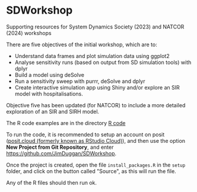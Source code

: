 # SDWorkshop
Supporting resources for System Dynamics Society (2023) and NATCOR (2024) workshops

There are five objectives of the initial workshop, which are to:

* Understand data frames and plot simulation data using ggplot2
* Analyse sensitivity runs (based on output from SD simulation tools) with dplyr
* Build a model using deSolve
* Run a sensitivity sweep with purrr, deSolve and dplyr
* Create interactive simulation app using Shiny and/or explore an SIR model with hospitalisations.


Objective five has been updated (for NATCOR) to include a more detailed exploration of an SIR and SIRH model.

The R code examples are in the directory [R code](https://github.com/JimDuggan/SDWorkshop/tree/main/R%20code) 

To run the code, it is recommended to setup an account on posit ([posit.cloud (formerly known as RStudio Cloud)](https://posit.cloud/)), and then use the option **New Project from Git Repository**, and enter https://github.com/JimDuggan/SDWorkshop.

Once the project is created, open the file `install_packages.R` in the `setup` folder, and click on the button called "Source", as this will run the file.

Any of the R files should then run ok.


